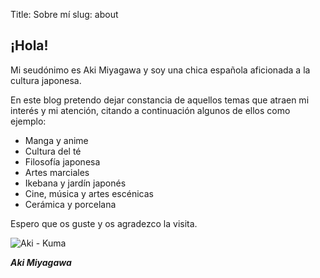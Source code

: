 Title: Sobre mí
slug: about



## ¡Hola!

Mi seudónimo es Aki Miyagawa y soy una chica española aficionada
a la cultura japonesa.

En este blog pretendo dejar constancia de aquellos temas que atraen
mi interés y mi atención, citando a continuación algunos de ellos
como ejemplo:

* Manga y anime
* Cultura del té
* Filosofía japonesa
* Artes marciales
* Ikebana y jardín japonés
* Cine, música y artes escénicas
* Cerámica y porcelana

Espero que os guste y os agradezco la visita.

![Aki - Kuma]({filename}/images/aki_kuma.jpeg)

***Aki Miyagawa***
